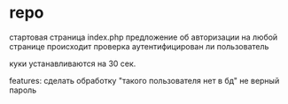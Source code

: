 # repo

стартовая страница index.php
предложение об авторизации
на любой странице происходит проверка аутентифицирован ли пользователь

куки устанавливаются на 30 сек.


features:
сделать обработку "такого пользователя нет в бд"
не верный пароль